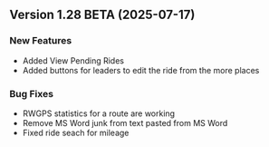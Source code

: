  ## Version 1.28 BETA (2025-07-17)

 ### New Features
 - Added View Pending Rides
 - Added buttons for leaders to edit the ride from the more places

 ### Bug Fixes
 - RWGPS statistics for a route are working
 - Remove MS Word junk from text pasted from MS Word
 - Fixed ride seach for mileage
